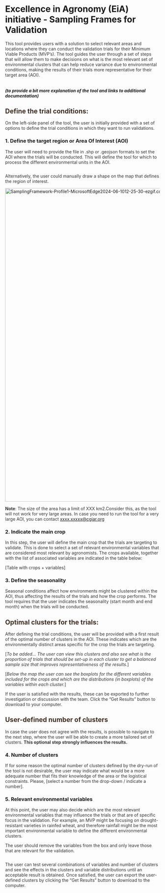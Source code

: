 <!DOCTYPE html>
<html lang="en">
<head>
    <meta charset="utf-8" >
    <meta name="generator" content="pandoc" >
    <meta http-equiv="X-UA-Compatible" content="IE=EDGE" >
    
</head>
<body>
    
<div class="container-fluid main-container"> 
    <div id="excellence-in-agronomy-eia-initiative---sampling-frames-for-validation" class="section level1">
        <h1>Excellence in Agronomy (EiA) initiative - Sampling Frames for Validation</h1>
        <p style="color: #333;">This tool provides users with a solution to select relevant areas and
        locations where they can conduct the validation trials for their Minimum
        Viable Products (MVP’s). The tool guides the user through a set of steps
        that will allow them to make decisions on what is the most relevant set
        of environmental clusters that can help reduce variance due to
        environmental conditions, making the results of their trials more
        representative for their target area (AOI).
        </p>
        <img src="https://live.staticflickr.com/65535/53788703449_12d0b1bc25_h.jpg" alt=""></img>
        <div id="to-provide-a-bit-more-explanation-of-the-tool-and-links-to-additional-documentation" class="section level5">
            <h5>(to provide a bit more explanation of the tool and links to additional documentation)</h5>
        </div> 
    </div>
    <div id="define-the-trial-conditions" class="section level2" >
            <h2 style="color: rgb(65,45,34);">Define the trial conditions:</h2>
            <p style="color: #333;">On the left-side panel of the tool, the user is initially provided
                with a set of options to define the trial conditions in which they want
                to run validations.</p>
            <div id="define-the-target-region-or-area-of-interest-aoi" class="section level3">
                <h3>1. Define the target region or Area Of Interest (AOI)</h3>
                <p style="color: #333;">The user will need to provide the file in .shp or .geojson formats to
                    set the AOI where the trials will be conducted. This will define the tool for which to process the different environmental units in
                    the AOI.</p>
                <div > <img src="assets/upload_aoi.GIF"  alt="">  </div>
                <p style="color: #333;">Alternatively, the user could manually draw a shape on the map that
                    defines the region of interest.</p>
                <div> <a data-flickr-embed="true" href="https://www.flickr.com/photos/195014919@N07/53788773123/in/dateposted-public/" title="SamplingFramework-Profile1-MicrosoftEdge2024-06-1012-25-30-ezgif.com-video-to-gif-converter">
    <img src="https://live.staticflickr.com/31337/53788773123_71840af85e_k.jpg" width="1920" height="1020" alt="SamplingFramework-Profile1-MicrosoftEdge2024-06-1012-25-30-ezgif.com-video-to-gif-converter"/>
</a>

</div>
                <p style="color: #333;"><strong>Note</strong>: The size of the area has a limit of XXX km2.Consider this, as the tool will not work for 
                    very large areas. In case you need to run the tool for a very large AOI, you can 
                    contact <a href="mailto:xxxx.xxxxx@cgiar.org" class="email">xxxx.xxxxx@cgiar.org</a></p>
                </div>
        <div id="indicate-the-main-crop" class="section level3">
                <h3>2. Indicate the main crop</h3>
                <p style="color: #333;">In this step, the user will define the main crop that the trials are targeting to validate. 
                    This is done to select a set of relevant environmental variables that are considered most relevant by agronomists. 
                    The crops available, together with the list of associated variables are indicated in the table below:</p>
                <p style="color: #333;">[Table with crops + variables]</p>
        </div>
        <div id="define-the-seasonality" class="section level3">
                <h3>3. Define the seasonality</h3>
                <p style="color: #333;">Seasonal conditions affect how environments might be clustered within the AOI, thus affecting the results 
                    of the trials and how the crop performs. The tool requires that the user indicates the seasonality (start month and end month) 
                    when the trials will be conducted.</p>
                </div>
        <div id="optimal-clusters-for-the-trials" class="section level2">
            <h2 style="color: rgb(65,45,34);">Optimal clusters for the trials:</h2>
            <p style="color: #333;">After defining the trial conditions, the user will be provided with a first result of the optimal number of 
                clusters in the AOI. These indicates which are the environmentally distinct areas specific for the crop the trials are targeting.</p>
            <p style="color: #333;">[<em>To be added… The user can view this clusters and also see what is the proportion of trials that should be 
                set-up in each cluster to get a balanced sample size that improves representativeness of the results.</em>]</p>
            <p style="color: #333;">[<em>Below the map the user can see the boxplots for the different variables included for 
                the crops and which are the distributions (in boxplots) of the variables within each cluster.</em>]</p>
            <p style="color: #333;">If the user is satisfied with the results, these can be exported to
                further investigation or discussion with the team. Click the “Get Results” button to download to your computer.</p>
            </div>
        <div id="user-defined-number-of-clusters" class="section level2">
            <h2 style="color: rgb(65,45,34);">User-defined number of clusters</h2>
            <p style="color: #333;">In case the user does not agree with the results, is possible to navigate to the next step, 
                where the user will be able to create a more tailored set of clusters. <strong>This optional step strongly influences
                    the results.</strong></p>
            <div id="number-of-clusters" class="section level3">
                <h3>4. Number of clusters</h3>
                <p style="color: #333;">If for some reason the optimal number of clusters defined by the dry-run of the tool is not desirable, 
                    the user may indicate what would be a more adequate number that fits their knowledge of the area or the logistical constraints. 
                    Please, [select a number from the drop-down / indicate a number].</p>
                </div>
            <div id="relevant-environmental-variables" class="section level3">
                <h3>5. Relevant environmental variables</h3>
                <p  style="color: #333;">At this point, the user may also decide which are the most relevant environmental variables that may 
                    influence the trials or that are of specific focus in the validation. For example, an MVP might be focusing on drought-resistant
                    varieties in rainfed wheat, and therefore rainfall might be the most important environmental variable to define the
                    different environmental clusters.</p>
                <p  style="color: #333;">The user should remove the variables from the box and only leave those that are relevant for the validation.</p>
                <div> <img src="assets/selectvars.GIF" alt="">  </div>
                <p  style="color: #333;">The user can test several combinations of variables and number of clusters and see the effects in the clusters 
                    and variable distributions until an acceptable result is obtained. Once satisfied, the user can export the user-defined clusters by 
                    clicking the “Get Results” button to download to the computer.</p>
                </div>
            </div>
            </div>
</div>    
</body>
</html>






